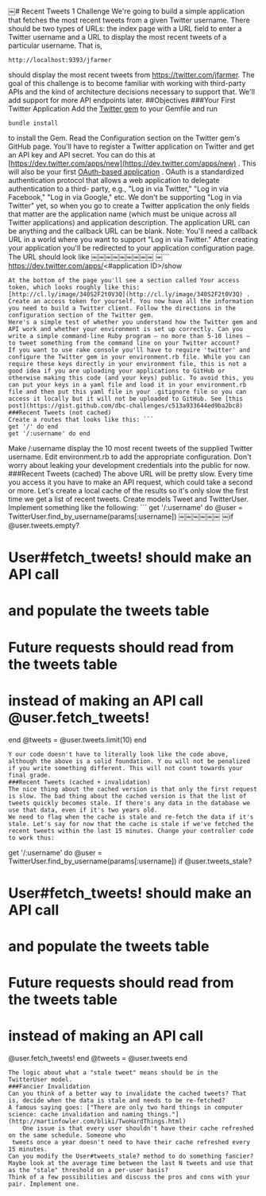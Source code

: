 ￼# Recent Tweets 1 Challenge
We're going to build a simple application that fetches the most recent tweets from a given Twitter username.
There should be two types of URLs: the index page with a URL field to enter a Twitter username and a URL to display the most recent tweets of a particular username.
That is,
```
http://localhost:9393/jfarmer
```
should display the most recent tweets from https://twitter.com/jfarmer.
The goal of this challenge is to become familiar with working with third-party APIs and the kind of architecture decisions necessary to support that. We'll add support for more API endpoints later.
##Objectives
###Your First Twitter Application
Add the [Twitter gem](http://rdoc.info/gems/twitter) to your Gemfile and run
```
bundle install
```
to install the Gem. Read the Configuration section on the Twitter gem's GitHub page.
You'll have to register a Twitter application on Twitter and get an API key and API secret. You can do this at [https://dev.twitter.com/apps/new](https://dev.twitter.com/apps/new) .
This will also be your first [OAuth-based application](https://dev.twitter.com/docs/auth/oauth/faq) . OAuth is a standardized authentication protocol that allows a web application to delegate authentication to a third- party, e.g., "Log in via Twitter," "Log in via Facebook," "Log in via Google," etc.
We don't be supporting "Log in via Twitter" yet, so when you go to create a Twitter application the only fields that matter are the application name (which must be unique across all Twitter applications) and application description. The application URL can be anything and the callback URL can be blank.
Note: You'll need a callback URL in a world where you want to support "Log in via Twitter."
After creating your application you'll be redirected to your application configuration page. The URL should look like
￼￼￼￼￼￼￼￼￼
￼```
https://dev.twitter.com/apps/<#application ID>/show
```
At the bottom of the page you'll see a section called Your access token, which looks roughly like this:
[http://cl.ly/image/340S2F2t0V3Q](http://cl.ly/image/340S2F2t0V3Q) . Create an access token for yourself. You now have all the information you need to build a Twitter client. Follow the directions in the
configuration section of the Twitter gem.
Here's a simple test of whether you understand how the Twitter gem and API work and whether your environment is set up correctly. Can you write a simple command-line Ruby program — no more than 5-10 lines — to tweet something from the command line on your Twitter account?
If you want to use rake console you'll have to require 'twitter' and configure the Twitter gem in your environment.rb file. While you can require these keys directly in your environment file, this is not a good idea if you are uploading your applications to GitHub or otherwise making this code (and your keys) public. To avoid this, you can put your keys in a yaml file and load it in your environment.rb file and then put this yaml file in your .gitignore file so you can access it locally but it will not be uploaded to GitHub. See [this post](https://gist.github.com/dbc-challenges/c513a933644ed9ba2bc8)
###Recent Tweets (not cached)
Create a routes that looks like this: ```
get '/' do end
get '/:username' do end
```
Make /:username display the 10 most recent tweets of the supplied Twitter username. Edit
environment.rb to add the appropriate configuration.
Don't worry about leaking your development credentials into the public for now.
###Recent Tweets (cached)
The above URL will be pretty slow. Every time you access it you have to make an API request, which could take a second or more. Let's create a local cache of the results so it's only slow the first time we get a list of recent tweets.
Create models Tweet and TwitterUser. Implement something like the following: ```
get '/:username' do
@user = TwitterUser.find_by_username(params[:username])
￼￼￼￼￼￼
￼if @user.tweets.empty?
# User#fetch_tweets! should make an API call
# and populate the tweets table #
# Future requests should read from the tweets table
# instead of making an API call @user.fetch_tweets!
end
@tweets = @user.tweets.limit(10) end
```
Y our code doesn't have to literally look like the code above, although the above is a solid foundation. Y ou will not be penalized if you write something different. This will not count towards your final grade.
###Recent Tweets (cached + invalidation)
The nice thing about the cached version is that only the first request is slow. The bad thing about the cached version is that the list of tweets quickly becomes stale. If there's any data in the database we use that data, even if it's two years old.
We need to flag when the cache is stale and re-fetch the data if it's stale. Let's say for now that the cache is stale if we've fetched the recent tweets within the last 15 minutes. Change your controller code to work thus:
```
get '/:username' do
@user = TwitterUser.find_by_username(params[:username]) if @user.tweets_stale?
# User#fetch_tweets! should make an API call
# and populate the tweets table #
# Future requests should read from the tweets table
# instead of making an API call
@user.fetch_tweets! end
@tweets = @user.tweets end
```
The logic about what a "stale tweet" means should be in the TwitterUser model.
###Fancier Invalidation
Can you think of a better way to invalidate the cached tweets? That is, decide when the data is stale and needs to be re-fetched?
A famous saying goes: ["There are only two hard things in computer science: cache invalidation and naming things."](http://martinfowler.com/bliki/TwoHardThings.html)
￼￼￼￼One issue is that every user shouldn't have their cache refreshed on the same schedule. Someone who
￼tweets once a year doesn't need to have their cache refreshed every 15 minutes.
Can you modify the User#tweets_stale? method to do something fancier? Maybe look at the average time between the last N tweets and use that as the "stale" threshold on a per-user basis?
Think of a few possibilities and discuss the pros and cons with your pair. Implement one.

